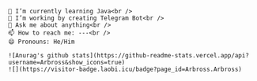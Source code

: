 	🌱 I’m currently learning Java<br />
	🌱 I’m working by creating Telegram Bot<br />
    💬 Ask me about anything<br />
    📫 How to reach me: ---<br />
    😄 Pronouns: He/Him
	
	![Anurag's github stats](https://github-readme-stats.vercel.app/api?username=Arbross&show_icons=true)
	![](https://visitor-badge.laobi.icu/badge?page_id=Arbross.Arbross)
